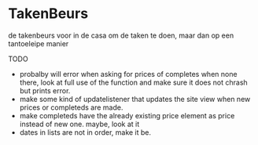 # TakenBeurs
de takenbeurs voor in de casa om de taken te doen, maar dan op een tantoeleipe manier

TODO
- probalby will error when asking for prices of completes when none there, look at full use of the function and make sure it does not chrash but prints error.
- make some kind of updatelistener that updates the site view when new prices or completeds are made. 
- make completeds have the already existing price element as price instead of new one. maybe, look at it
- dates in lists are not in order, make it be.